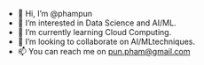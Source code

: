 - 👋 Hi, I’m @phampun
- 👀 I’m interested in Data Science and AI/ML. 
- 🌱 I’m currently learning Cloud Computing.
- 💞️ I’m looking to collaborate on AI/MLtechniques.
- 📫 You can reach me on pun.pham@gmail.com

<!---
phampun/phampun is a ✨ special ✨ repository because its `README.md` (this file) appears on your GitHub profile.
You can click the Preview link to take a look at your changes.
--->
